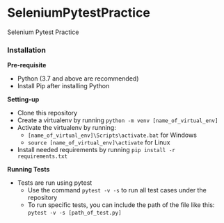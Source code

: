 # SeleniumPytestPractice
Selenium Pytest Practice

### Installation

**Pre-requisite**

- Python (3.7 and above are recommended)
- Install Pip after installing Python

**Setting-up**

- Clone this repository
- Create a virtualenv by running `python -m venv [name_of_virtual_env]`
- Activate the virtualenv by running:
   - `[name_of_virtual_env]\Scripts\activate.bat` for Windows
   - `source [name_of_virtual_env]\activate` for Linux
- Install needed requirements by running `pip install -r requirements.txt`

**Running Tests**

- Tests are run using pytest
  - Use the command `pytest -v -s` to run all test cases under the repository
  - To run specific tests, you can include the path of the file like this: `pytest -v -s [path_of_test.py]` 
